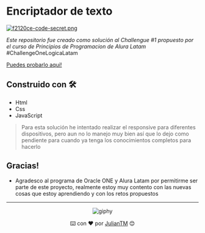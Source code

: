 # Encriptador de texto

[![f2120ce-code-secret.png](https://i.postimg.cc/g0GBbgGb/f2120ce-code-secret.png)](https://postimg.cc/k2hyxFVT)

_Este repositorio fue creado como solución al Challengue #1 propuesto por el curso de Principios de Programacion de Alura Latam_
\#ChallengeOneLogicaLatam

[Puedes probarlo aqui!](https://encriptador-texto-julian.netlify.app)

## Construido con 🛠️

* Html
* Css
* JavaScript

>Para esta solución he intentado realizar el responsive para diferentes dispositivos, pero aun no lo manejo muy bien así que lo dejo como pendiente para cuando ya tenga los conocimientos completos para hacerlo

## Gracias!

* Agradesco al programa de Oracle ONE y Alura Latam por permitirme ser parte de este proyecto, realmente estoy muy contento con las nuevas cosas que estoy aprendiendo y con los retos propuestos

---

<div align="center">
  
  ![giphy](https://user-images.githubusercontent.com/42880872/156003638-cb5322ae-3406-48c6-ba64-c8def9ed4876.gif)
  
  ⌨️ con ❤️ por [JulianTM](https://github.com/JulianTM) 😊
</div>
